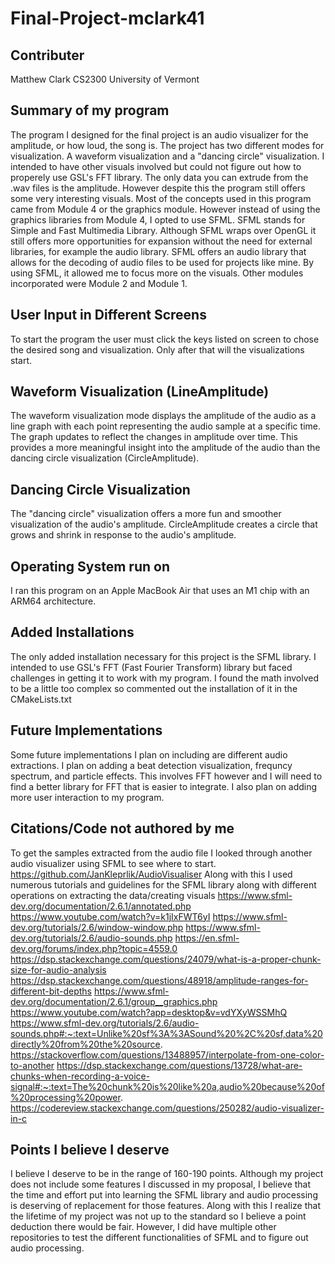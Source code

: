 # Final-Project-mclark41
## Contributer
Matthew Clark
CS2300 University of Vermont
## Summary of my program
The program I designed for the final project is an audio visualizer for the amplitude, or how loud, the song is. The project has two different modes for visualization. A waveform visualization and a "dancing circle" visualization. I intended to have other visuals involved but could not figure out how to properely use GSL's FFT library. The only data you can extrude from the .wav files is the amplitude. However despite this the program still offers some very interesting visuals. Most of the concepts used in this program came from Module 4 or the graphics module. However instead of using the graphics libraries from Module 4, I opted to use SFML. SFML stands for Simple and Fast Multimedia Library. Although SFML wraps over OpenGL it still offers more opportunities for expansion without the need for external libraries, for example the audio library. SFML offers an audio library that allows for the decoding of audio files to be used for projects like mine. By using SFML, it allowed me to focus more on the visuals. Other modules incorporated were Module 2 and Module 1.
## User Input in Different Screens
To start the program the user must click the keys listed on screen to chose the desired song and visualization. Only after that will the visualizations start.
## Waveform Visualization (LineAmplitude)
The waveform visualization mode displays the amplitude of the audio as a line graph with each point representing the audio sample at a specific time. The graph updates to reflect the changes in amplitude over time. This provides a more meaningful insight into the amplitude of the audio than the dancing circle visualization (CircleAmplitude).
## Dancing Circle Visualization
The "dancing circle" visualization offers a more fun and smoother visualization of the audio's amplitude. CircleAmplitude creates a circle that grows and shrink in response to the audio's amplitude.
## Operating System run on
I ran this program on an Apple MacBook Air that uses an M1 chip with an ARM64 architecture.
## Added Installations
The only added installation necessary for this project is the SFML library. I intended to use GSL's FFT (Fast Fourier Transform) library but faced challenges in getting it to work with my program. I found the math involved to be a little too complex so commented out the installation of it in the CMakeLists.txt
## Future Implementations
Some future implementations I plan on including are different audio extractions. I plan on adding a beat detection visualization, frequncy spectrum, and particle effects. This involves FFT however and I will need to find a better library for FFT that is easier to integrate. I also plan on adding more user interaction to my program.
## Citations/Code not authored by me
To get the samples extracted from the audio file I looked through another audio visualizer using SFML to see where to start.
https://github.com/JanKleprlik/AudioVisualiser
Along with this I used numerous tutorials and guidelines for the SFML library along with different operations on extracting the data/creating visuals
https://www.sfml-dev.org/documentation/2.6.1/annotated.php
https://www.youtube.com/watch?v=k1jIxFWT6yI
https://www.sfml-dev.org/tutorials/2.6/window-window.php
https://www.sfml-dev.org/tutorials/2.6/audio-sounds.php
https://en.sfml-dev.org/forums/index.php?topic=4559.0
https://dsp.stackexchange.com/questions/24079/what-is-a-proper-chunk-size-for-audio-analysis
https://dsp.stackexchange.com/questions/48918/amplitude-ranges-for-different-bit-depths
https://www.sfml-dev.org/documentation/2.6.1/group__graphics.php
https://www.youtube.com/watch?app=desktop&v=vdYXyWSSMhQ
https://www.sfml-dev.org/tutorials/2.6/audio-sounds.php#:~:text=Unlike%20sf%3A%3ASound%20%2C%20sf,data%20directly%20from%20the%20source.
https://stackoverflow.com/questions/13488957/interpolate-from-one-color-to-another
https://dsp.stackexchange.com/questions/13728/what-are-chunks-when-recording-a-voice-signal#:~:text=The%20chunk%20is%20like%20a,audio%20because%20of%20processing%20power.
https://codereview.stackexchange.com/questions/250282/audio-visualizer-in-c
## Points I believe I deserve
I believe I deserve to be in the range of 160-190 points. Although my project does not include some features I discussed in my proposal, I believe that the time and effort put into learning the SFML library and audio processing is deserving of replacement for those features. Along with this I realize that the lifetime of my project was not up to the standard so I believe a point deduction there would be fair. However, I did have multiple other repositories to test the different functionalities of SFML and to figure out audio processing. 
